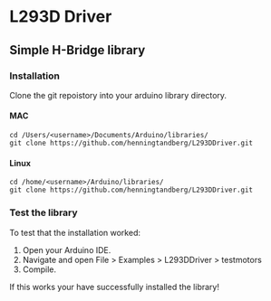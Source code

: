 # L293D Driver
## Simple H-Bridge library

### Installation
Clone the git repoistory into your arduino library directory.

#### MAC
    
    cd /Users/<username>/Documents/Arduino/libraries/
    git clone https://github.com/henningtandberg/L293DDriver.git

#### Linux
    
    cd /home/<username>/Arduino/libraries/
    git clone https://github.com/henningtandberg/L293DDriver.git

### Test the library
To test that the installation worked: 

1. Open your Arduino IDE.
2. Navigate and open File > Examples > L293DDriver > testmotors 
3. Compile.

If this works your have successfully installed the library!

